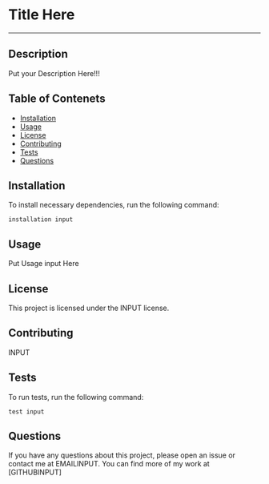 # Title Here
---

## Description
Put your Description Here!!!

## Table of Contenets
* [Installation](#Installation)
* [Usage](#Usage)
* [License](#License)
* [Contributing](#Contributing)
* [Tests](#Tests)
* [Questions](#Questions)


## Installation
To install necessary dependencies, run the following command:
```
installation input
```

## Usage
Put Usage input Here

## License
This project is licensed under the INPUT license.

## Contributing
INPUT

## Tests
To run tests, run the following command:
```
test input
```

## Questions
If you have any questions about this project, please open an issue or contact me at EMAILINPUT. You can find more of my work at [GITHUBINPUT]

